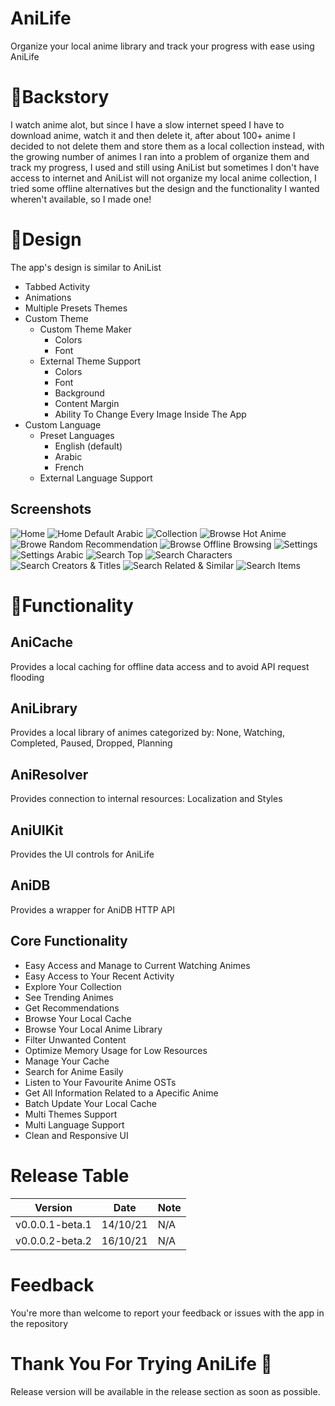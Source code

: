 # AniLife
Organize your local anime library and track your progress with ease using AniLife
# 🧾Backstory
I watch anime alot, but since I have a slow internet speed I have to download anime, watch it and then delete it, after about 100+ anime I decided to not delete them and store them as a local collection instead, with the growing number of animes I ran into a problem of organize them and track my progress, I used and still using AniList but sometimes I don't have access to internet and AniList will not organize my local anime collection, I tried some offline alternatives but the design and the functionality I wanted wheren't available, so I made one!
# 🎨Design
The app's design is similar to AniList
 - Tabbed Activity
 - Animations
 - Multiple Presets Themes
 - Custom Theme
   - Custom Theme Maker
     - Colors
     - Font
   - External Theme Support
     - Colors
     - Font
     - Background
     - Content Margin
     - Ability To Change Every Image Inside The App
 - Custom Language
   - Preset Languages
     - English (default)
     - Arabic
     - French
   - External Language Support
## Screenshots
![Home](Screenshots/Home.png)
![Home Default Arabic](Screenshots/Home_Default_Arabic.png)
![Collection](Screenshots/Collection.png)
![Browse Hot Anime](Screenshots/Browse_HotAnime.png)
![Browe Random Recommendation](Screenshots/Browse_RandomRecommendation.png)
![Browse Offline Browsing](Screenshots/Browse_OfflineBrowsing.png)
![Settings](Screenshots/Settings.png)
![Settings Arabic](Screenshots/Settings_Arabic.png)
![Search Top](Screenshots/Search_Top.png)
![Search Characters](Screenshots/Search_Characters.png)
![Search Creators & Titles](Screenshots/Search_CreatorsTitles.png)
![Search Related & Similar](Screenshots/Search_RelatedSimilar.png)
![Search Items](Screenshots/SearchItems.png)
# 🧰Functionality
## AniCache
Provides a local caching for offline data access and to avoid API request flooding
## AniLibrary
Provides a local library of animes categorized by: None, Watching, Completed, Paused, Dropped, Planning
## AniResolver
Provides connection to internal resources: Localization and Styles
## AniUIKit
Provides the UI controls for AniLife
## AniDB
Provides a wrapper for AniDB HTTP API
## Core Functionality
 - Easy Access and Manage to Current Watching Animes
 - Easy Access to Your Recent Activity
 - Explore Your Collection
 - See Trending Animes
 - Get Recommendations
 - Browse Your Local Cache
 - Browse Your Local Anime Library
 - Filter Unwanted Content
 - Optimize Memory Usage for Low Resources
 - Manage Your Cache
 - Search for Anime Easily
 - Listen to Your Favourite Anime OSTs
 - Get All Information Related to a Apecific Anime
 - Batch Update Your Local Cache
 - Multi Themes Support
 - Multi Language Support
 - Clean and Responsive UI
# Release Table
 Version | Date | Note 
 --------|------|-----
 v0.0.0.1-beta.1|14/10/21|N/A
 v0.0.0.2-beta.2|16/10/21|N/A
 
# Feedback
You're more than welcome to report your feedback or issues with the app in the repository
# Thank You For Trying AniLife 🎌
Release version will be available in the release section as soon as possible.
